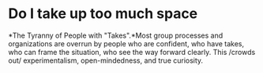 # Do I take up too much space
*The Tyranny of People with "Takes".*Most group processes and organizations are overrun by people who are confident, who have takes, who can frame the situation, who see the way forward clearly. This /crowds out/ experimentalism, open-mindedness, and true curiosity.

<!-- #p1 -->

<!-- {BearID:9BB82523-5AEC-4165-A997-6277C6BBBCD3-17059-00001E0BA00B24D2} -->
